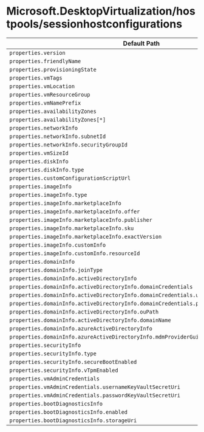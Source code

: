 # Microsoft.DesktopVirtualization/hostpools/sessionhostconfigurations

| Default Path | Alias |
|---|---|
| `properties.version` | `Microsoft.DesktopVirtualization/hostPools/sessionHostConfigurations/version` |
| `properties.friendlyName` | `Microsoft.DesktopVirtualization/hostPools/sessionHostConfigurations/friendlyName` |
| `properties.provisioningState` | `Microsoft.DesktopVirtualization/hostPools/sessionHostConfigurations/provisioningState` |
| `properties.vmTags` | `Microsoft.DesktopVirtualization/hostPools/sessionHostConfigurations/vmTags` |
| `properties.vmLocation` | `Microsoft.DesktopVirtualization/hostPools/sessionHostConfigurations/vmLocation` |
| `properties.vmResourceGroup` | `Microsoft.DesktopVirtualization/hostPools/sessionHostConfigurations/vmResourceGroup` |
| `properties.vmNamePrefix` | `Microsoft.DesktopVirtualization/hostPools/sessionHostConfigurations/vmNamePrefix` |
| `properties.availabilityZones` | `Microsoft.DesktopVirtualization/hostPools/sessionHostConfigurations/availabilityZones` |
| `properties.availabilityZones[*]` | `Microsoft.DesktopVirtualization/hostPools/sessionHostConfigurations/availabilityZones[*]` |
| `properties.networkInfo` | `Microsoft.DesktopVirtualization/hostPools/sessionHostConfigurations/networkInfo` |
| `properties.networkInfo.subnetId` | `Microsoft.DesktopVirtualization/hostPools/sessionHostConfigurations/networkInfo.subnetId` |
| `properties.networkInfo.securityGroupId` | `Microsoft.DesktopVirtualization/hostPools/sessionHostConfigurations/networkInfo.securityGroupId` |
| `properties.vmSizeId` | `Microsoft.DesktopVirtualization/hostPools/sessionHostConfigurations/vmSizeId` |
| `properties.diskInfo` | `Microsoft.DesktopVirtualization/hostPools/sessionHostConfigurations/diskInfo` |
| `properties.diskInfo.type` | `Microsoft.DesktopVirtualization/hostPools/sessionHostConfigurations/diskInfo.type` |
| `properties.customConfigurationScriptUrl` | `Microsoft.DesktopVirtualization/hostPools/sessionHostConfigurations/customConfigurationScriptUrl` |
| `properties.imageInfo` | `Microsoft.DesktopVirtualization/hostPools/sessionHostConfigurations/imageInfo` |
| `properties.imageInfo.type` | `Microsoft.DesktopVirtualization/hostPools/sessionHostConfigurations/imageInfo.type` |
| `properties.imageInfo.marketplaceInfo` | `Microsoft.DesktopVirtualization/hostPools/sessionHostConfigurations/imageInfo.marketplaceInfo` |
| `properties.imageInfo.marketplaceInfo.offer` | `Microsoft.DesktopVirtualization/hostPools/sessionHostConfigurations/imageInfo.marketplaceInfo.offer` |
| `properties.imageInfo.marketplaceInfo.publisher` | `Microsoft.DesktopVirtualization/hostPools/sessionHostConfigurations/imageInfo.marketplaceInfo.publisher` |
| `properties.imageInfo.marketplaceInfo.sku` | `Microsoft.DesktopVirtualization/hostPools/sessionHostConfigurations/imageInfo.marketplaceInfo.sku` |
| `properties.imageInfo.marketplaceInfo.exactVersion` | `Microsoft.DesktopVirtualization/hostPools/sessionHostConfigurations/imageInfo.marketplaceInfo.exactVersion` |
| `properties.imageInfo.customInfo` | `Microsoft.DesktopVirtualization/hostPools/sessionHostConfigurations/imageInfo.customInfo` |
| `properties.imageInfo.customInfo.resourceId` | `Microsoft.DesktopVirtualization/hostPools/sessionHostConfigurations/imageInfo.customInfo.resourceId` |
| `properties.domainInfo` | `Microsoft.DesktopVirtualization/hostPools/sessionHostConfigurations/domainInfo` |
| `properties.domainInfo.joinType` | `Microsoft.DesktopVirtualization/hostPools/sessionHostConfigurations/domainInfo.joinType` |
| `properties.domainInfo.activeDirectoryInfo` | `Microsoft.DesktopVirtualization/hostPools/sessionHostConfigurations/domainInfo.activeDirectoryInfo` |
| `properties.domainInfo.activeDirectoryInfo.domainCredentials` | `Microsoft.DesktopVirtualization/hostPools/sessionHostConfigurations/domainInfo.activeDirectoryInfo.domainCredentials` |
| `properties.domainInfo.activeDirectoryInfo.domainCredentials.usernameKeyVaultSecretUri` | `Microsoft.DesktopVirtualization/hostPools/sessionHostConfigurations/domainInfo.activeDirectoryInfo.domainCredentials.usernameKeyVaultSecretUri` |
| `properties.domainInfo.activeDirectoryInfo.domainCredentials.passwordKeyVaultSecretUri` | `Microsoft.DesktopVirtualization/hostPools/sessionHostConfigurations/domainInfo.activeDirectoryInfo.domainCredentials.passwordKeyVaultSecretUri` |
| `properties.domainInfo.activeDirectoryInfo.ouPath` | `Microsoft.DesktopVirtualization/hostPools/sessionHostConfigurations/domainInfo.activeDirectoryInfo.ouPath` |
| `properties.domainInfo.activeDirectoryInfo.domainName` | `Microsoft.DesktopVirtualization/hostPools/sessionHostConfigurations/domainInfo.activeDirectoryInfo.domainName` |
| `properties.domainInfo.azureActiveDirectoryInfo` | `Microsoft.DesktopVirtualization/hostPools/sessionHostConfigurations/domainInfo.azureActiveDirectoryInfo` |
| `properties.domainInfo.azureActiveDirectoryInfo.mdmProviderGuid` | `Microsoft.DesktopVirtualization/hostPools/sessionHostConfigurations/domainInfo.azureActiveDirectoryInfo.mdmProviderGuid` |
| `properties.securityInfo` | `Microsoft.DesktopVirtualization/hostPools/sessionHostConfigurations/securityInfo` |
| `properties.securityInfo.type` | `Microsoft.DesktopVirtualization/hostPools/sessionHostConfigurations/securityInfo.type` |
| `properties.securityInfo.secureBootEnabled` | `Microsoft.DesktopVirtualization/hostPools/sessionHostConfigurations/securityInfo.secureBootEnabled` |
| `properties.securityInfo.vTpmEnabled` | `Microsoft.DesktopVirtualization/hostPools/sessionHostConfigurations/securityInfo.vTpmEnabled` |
| `properties.vmAdminCredentials` | `Microsoft.DesktopVirtualization/hostPools/sessionHostConfigurations/vmAdminCredentials` |
| `properties.vmAdminCredentials.usernameKeyVaultSecretUri` | `Microsoft.DesktopVirtualization/hostPools/sessionHostConfigurations/vmAdminCredentials.usernameKeyVaultSecretUri` |
| `properties.vmAdminCredentials.passwordKeyVaultSecretUri` | `Microsoft.DesktopVirtualization/hostPools/sessionHostConfigurations/vmAdminCredentials.passwordKeyVaultSecretUri` |
| `properties.bootDiagnosticsInfo` | `Microsoft.DesktopVirtualization/hostPools/sessionHostConfigurations/bootDiagnosticsInfo` |
| `properties.bootDiagnosticsInfo.enabled` | `Microsoft.DesktopVirtualization/hostPools/sessionHostConfigurations/bootDiagnosticsInfo.enabled` |
| `properties.bootDiagnosticsInfo.storageUri` | `Microsoft.DesktopVirtualization/hostPools/sessionHostConfigurations/bootDiagnosticsInfo.storageUri` |


